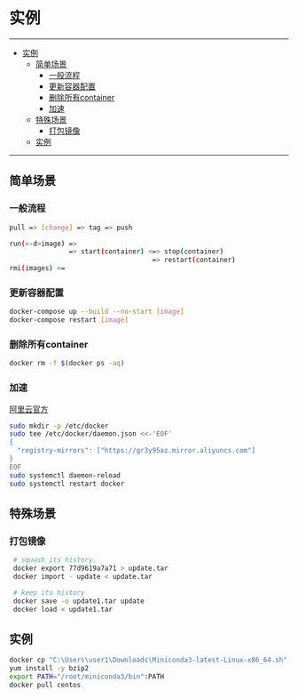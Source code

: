 # 实例

------

- [实例](#实例)
  - [简单场景](#简单场景)
    - [一般流程](#一般流程)
    - [更新容器配置](#更新容器配置)
    - [删除所有container](#删除所有container)
    - [加速](#加速)
  - [特殊场景](#特殊场景)
    - [打包镜像](#打包镜像)
  - [实例](#实例-1)

------

## 简单场景

### 一般流程

```sh
pull => [change] => tag => push

run(<-d>image) =>
               => start(container) <=> stop(container)
                                    => restart(container)
rmi(images) <=
```

### 更新容器配置

```sh
docker-compose up --build --no-start [image]
docker-compose restart [image]
```

### 删除所有container

```sh
docker rm -f $(docker ps -aq)
```

### 加速

[阿里云官方](https://cr.console.aliyun.com/undefined/instances/mirrors?accounttraceid=9fc4c2ae0d664d6f975c608eb808e015hram)

```sh
sudo mkdir -p /etc/docker
sudo tee /etc/docker/daemon.json <<-'EOF'
{
  "registry-mirrors": ["https://gr3y95az.mirror.aliyuncs.com"]
}
EOF
sudo systemctl daemon-reload
sudo systemctl restart docker
```

## 特殊场景

### 打包镜像

```sh
 # squash its history.
 docker export 77d9619a7a71 > update.tar
 docker import - update < update.tar
```

```sh
 # keep its history
 docker save -o update1.tar update 
 docker load < update1.tar
```

## 实例

```sh
docker cp "C:\Users\user1\Downloads\Miniconda3-latest-Linux-x86_64.sh" "ffcf4b501621:/home"
yum install -y bzip2
export PATH="/root/miniconda3/bin":PATH
docker pull centos
```
